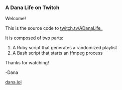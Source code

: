 ### A Dana Life on Twitch

Welcome!

This is the source code to [twitch.tv/ADanaLife_](https://twitch.tv/ADanaLife_)

It is composed of two parts:

1. A Ruby script that generates a randomized playlist
2. A Bash script that starts an ffmpeg process

Thanks for watching!

-Dana

[dana.lol](https://dana.lol)


